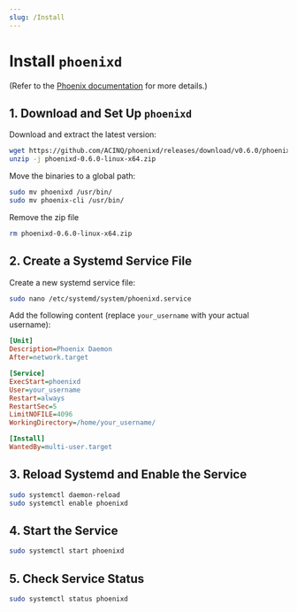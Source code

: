 ```yaml
---
slug: /Install
---
```


# Install `phoenixd`

(Refer to the [Phoenix documentation](https://phoenix.acinq.co/server) for more details.)  

## 1. Download and Set Up `phoenixd`  

Download and extract the latest version:  

```sh
wget https://github.com/ACINQ/phoenixd/releases/download/v0.6.0/phoenixd-0.6.0-linux-x64.zip
unzip -j phoenixd-0.6.0-linux-x64.zip
```  

Move the binaries to a global path:  

```sh
sudo mv phoenixd /usr/bin/
sudo mv phoenix-cli /usr/bin/
```  

Remove the zip file
```sh
rm phoenixd-0.6.0-linux-x64.zip
```

## 2. Create a Systemd Service File  

Create a new systemd service file:  

```sh
sudo nano /etc/systemd/system/phoenixd.service
```  

Add the following content (replace `your_username` with your actual username):  

```ini
[Unit]
Description=Phoenix Daemon
After=network.target

[Service]
ExecStart=phoenixd
User=your_username
Restart=always
RestartSec=5
LimitNOFILE=4096
WorkingDirectory=/home/your_username/

[Install]
WantedBy=multi-user.target
```  

## 3. Reload Systemd and Enable the Service  

```sh
sudo systemctl daemon-reload
sudo systemctl enable phoenixd
```  

## 4. Start the Service  

```sh
sudo systemctl start phoenixd
```  

## 5. Check Service Status  

```sh
sudo systemctl status phoenixd
```